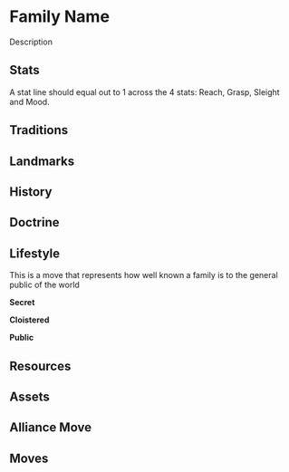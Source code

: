 # Family Name

Description

## Stats

A stat line should equal out to 1 across the 4 stats: Reach, Grasp, Sleight and Mood.

## Traditions

## Landmarks

## History

## Doctrine

## Lifestyle
This is a move that represents how well known a family is to the general public of the world

**Secret**

**Cloistered**

**Public**

## Resources

## Assets

## Alliance Move

## Moves
